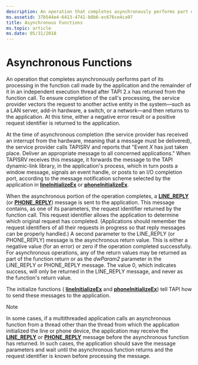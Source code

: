 ```yaml
---
description: An operation that completes asynchronously performs part of its processing in the function call made by the application and the remainder of it in an independent execution thread after TAPI 2.x has returned from the function call.
ms.assetid: 37b544e4-6413-4741-b8b6-ec676ce4ca97
title: Asynchronous Functions
ms.topic: article
ms.date: 05/31/2018
---
```


# Asynchronous Functions

An operation that completes asynchronously performs part of its processing in the function call made by the application and the remainder of it in an independent execution thread after TAPI 2.x has returned from the function call. To ensure completion of the call's processing, the service provider vectors the request to another active entity in the system—such as a LAN server, add-in hardware, a switch, or a network—and then returns to the application. At this time, either a negative error result or a positive request identifier is returned to the application.

At the time of asynchronous completion (the service provider has received an interrupt from the hardware, meaning that a message must be delivered), the service provider calls TAPISRV and reports that "Event *X* has just taken place. Deliver an appropriate message to all concerned applications." When TAPISRV receives this message, it forwards the message to the TAPI dynamic-link library, in the application's process, which in turn posts a window message, signals an event handle, or posts to an I/O completion port, according to the message notification scheme selected by the application in [**lineInitializeEx**](/windows/win32/api/tapi/nf-tapi-lineinitializeexa) or [**phoneInitializeEx**](/windows/win32/api/tapi/nf-tapi-phoneinitializeexa).

When the asynchronous portion of the operation completes, a [**LINE\_REPLY**](./line-reply.md) (or [**PHONE\_REPLY**](./phone-reply.md)) message is sent to the application. This message contains, as one of its parameters, the request identifier returned by the function call. This request identifier allows the application to determine which original request has completed. (Applications should remember the request identifiers of all their requests in progress so that reply messages can be properly handled.) A second parameter to the LINE\_REPLY (or PHONE\_REPLY) message is the asynchronous return value. This is either a negative value (for an error) or zero if the operation completed successfully. For asynchronous operations, any of the return values may be returned as part of the function return or as the *dwParam2* parameter in the LINE\_REPLY or PHONE\_REPLY message. The value 0, which indicates success, will only be returned in the LINE\_REPLY message, and never as the function's return value.

The initialize functions ( [**lineInitializeEx**](/windows/win32/api/tapi/nf-tapi-lineinitializeexa) and [**phoneInitializeEx**](/windows/win32/api/tapi/nf-tapi-phoneinitializeexa)) tell TAPI how to send these messages to the application.

> [!Note]  
> In some cases, if a multithreaded application calls an asynchronous function from a thread other than the thread from which the application initialized the line or phone device, the application may receive the [**LINE\_REPLY**](./line-reply.md) or [**PHONE\_REPLY**](./phone-reply.md) message before the asynchronous function has returned. In such cases, the application should save the message parameters and wait until the asynchronous function returns and the request identifier is known before processing the message.

 

 

 
